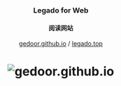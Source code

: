 <div align="center">
  
### Legado for Web
  
#### 阅读网站
  
<a href="https://gedoor.github.io">gedoor.github.io</a> / <a href="https://www.legado.top/">legado.top</a>
  
# ![gedoor.github.io](https://github.com/gedoor/gedoor.github.io/blob/master/images/2021-09-30%20www.legado.top.png)
  
</div>
